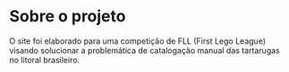 # Sobre o projeto

O site foi elaborado para uma competição de FLL (First Lego League) visando solucionar a problemática de catalogação manual das tartarugas no litoral brasileiro. 
